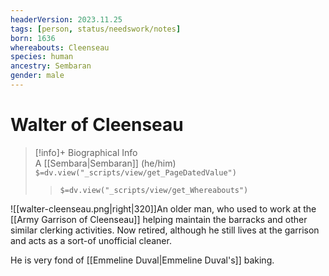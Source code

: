 ```yaml
---
headerVersion: 2023.11.25
tags: [person, status/needswork/notes]
born: 1636
whereabouts: Cleenseau
species: human
ancestry: Sembaran
gender: male
---
```

# Walter of Cleenseau
>[!info]+ Biographical Info  
> A [[Sembara|Sembaran]] (he/him)  
> `$=dv.view("_scripts/view/get_PageDatedValue")`  
>> `$=dv.view("_scripts/view/get_Whereabouts")`

![[walter-cleenseau.png|right|320]]An older man, who used to work at the [[Army Garrison of Cleenseau]] helping maintain the barracks and other similar clerking activities. Now retired, although he still lives at the garrison and acts as a sort-of unofficial cleaner.

He is very fond of [[Emmeline Duval|Emmeline Duval's]] baking.